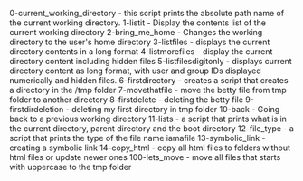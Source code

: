 0-current_working_directory - this script prints the absolute path name of the current working directory.
1-listit - Display the contents list of the current working directory
2-bring_me_home - Changes the working directory to the user's home directory
3-listfiles - displays the current directory contents in a long format
4-listmorefiles - display the current directory content including hidden files
5-listfilesdigitonly - displays current directory content as long format, with user and group IDs displayed numerically and hidden files.
6-firstdirectory - creates a script that creates a directory in the /tmp folder
7-movethatfile - move the betty file from tmp folder to another directory
8-firstdelete - deleting the betty file
9-firstdirdeletion - deleting my first directory in tmp folder
10-back - Going back to a previous working directory
11-lists - a script that prints what is in the current directory, parent directory and the boot directory
12-file_type - a script that prints the type of the file name iamafile
13-symbolic_link - creating a symbolic link
14-copy_html - copy all html files to folders without html files or update newer ones
100-lets_move - move all files that starts with uppercase to the tmp folder

